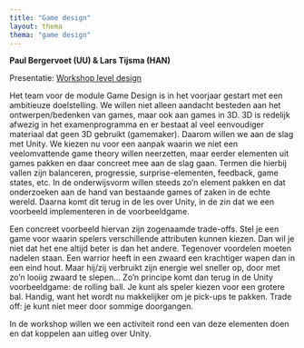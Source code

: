 ```yaml
---
title: "Game design"
layout: thema
thema: "game design"
---
```


**Paul Bergervoet (UU) & Lars Tijsma (HAN)**

Presentatie: [Workshop level design]({{site.baseurl}}/themas/gamedesign/Bergervoet-WorkshopLevelDesign.pdf)

Het team voor de module Game Design is in het voorjaar gestart met een ambitieuze doelstelling.
We willen niet alleen aandacht besteden aan het ontwerpen/bedenken van games, maar ook aan games in 3D.
3D is redelijk afwezig in het examenprogramma en er bestaat al veel eenvoudiger materiaal dat geen 3D gebruikt (gamemaker).
Daarom willen we aan de slag met Unity.
We kiezen nu voor een aanpak waarin we niet een veelomvattende game theory willen neerzetten,
maar eerder elementen uit games pakken en daar concreet mee aan de slag gaan.
Termen die hierbij vallen zijn balanceren, progressie, surprise-elementen, feedback, game states, etc.
In de onderwijsvorm willen steeds zo’n element pakken en dat onderzoeken aan de hand van bestaande games of zaken in de echte wereld.
Daarna komt dit terug in de les over Unity, in de zin dat we een voorbeeld implementeren in de voorbeeldgame.

Een concreet voorbeeld hiervan zijn zogenaamde trade-offs.
Stel je een game voor waarin spelers verschillende attributen kunnen kiezen.
Dan wil je niet dat het ene altijd beter is dan het andere.
Tegenover voordelen moeten nadelen staan.
Een warrior heeft in een zwaard een krachtiger wapen dan in een eind hout.
Maar hij/zij verbruikt zijn energie wel sneller op, door met zo’n looiig zwaard te slepen…
Zo’n principe komt dan terug in de Unity voorbeeldgame: de rolling ball.
Je kunt als speler kiezen voor een grotere bal.
Handig, want het wordt nu makkelijker om je pick-ups te pakken.
Trade off: je kunt niet meer door sommige doorgangen.

In de workshop willen we een activiteit rond een van deze elementen doen en dat koppelen aan uitleg over Unity.
